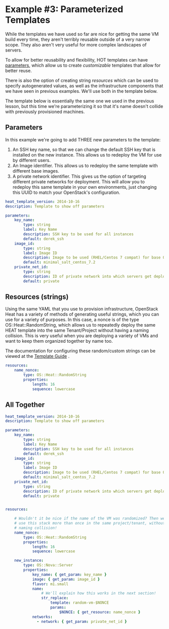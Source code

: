 # Example #3: Parameterized Templates
While the templates we have used so far are nice for getting the
same VM build every time, they aren't terribly reusable outside of
a very narrow scope. They also aren't very useful for more complex
landscapes of servers.

To allow for better reusability and flexibility, HOT templates can
have [parameters](glossary.md#Parameters), which allow us to create
_customizable_ templates that allow for better reuse.

There is also the option of creating string _resources_ which can be
used to specify autogenerated values, as well as the infrastructure components
that we have seen in previous examples. We'll use both in the template below.

The template below is essentially the same one we used in the previous lesson,
but this time we're parameterizing it so that it's name doesn't collide with
previously provisioned machines.

## Parameters
In this example we're going to add THREE new parameters to the template:

1. An SSH key name, so that we can change the default SSH key that is installed
   on the new instance. This allows us to redeploy the VM for use by different
   users.
2. An Image identifier. This allows us to redeploy the same template with
   different base images.
3. A private network identifier. This gives us the option of targeting
   different private networks for deployment. This will allow you to redeploy
   this same template in your own environments, just changing this UUID to
   match your OpenStack's configuration.

```yaml
heat_template_version: 2014-10-16
description: Template to show off parameters

parameters:
    key_name:
        type: string
        label: Key Name
        description: SSH key to be used for all instances
        default: derek_ssh
    image_id:
        type: string
        label: Image ID
        description: Image to be used (RHEL/Centos 7 compat) for base OS
        default: minimal_salt_centos_7.2
    private_net_id:
        type: string
        description: ID of private network into which servers get deployed
        default: private
```

## Resources (strings)
Using the same YAML that you use to provision infrastructure,
OpenStack Heat has a variety of methods of generating useful strings, which you
can use for a variety of purposes. In this case, a nonce is of the type OS::Heat::RandomString,
which allows us to repeatedly deploy the same HEAT template into the same
Tenant/Project without having a naming collision. This is very useful when you
are deploying a variety of VMs and want to keep them organized together by name
too.

The documentation for configuring these random/custom strings can be viewed
at the
[Template Guide](http://docs.openstack.org/developer/heat/template_guide/openstack.html#OS::Heat::RandomString) .

```yaml
resources:
    name_nonce:
        type: OS::Heat::RandomString
        properties:
            length: 16
            sequence: lowercase
```

## All Together
```yaml
heat_template_version: 2014-10-16
description: Template to show off parameters

parameters:
    key_name:
        type: string
        label: Key Name
        description: SSH key to be used for all instances
        default: derek_ssh
    image_id:
        type: string
        label: Image ID
        description: Image to be used (RHEL/Centos 7 compat) for base OS
        default: minimal_salt_centos_7.2
    private_net_id:
        type: string
        description: ID of private network into which servers get deployed
        default: private


resources:

    # Wouldn't it be nice if the name of the VM was randomized? Then we could
    # use this stack more than once in the same project/tenant, without a
    # naming collision!
    name_nonce:
        type: OS::Heat::RandomString
        properties:
            length: 16
            sequence: lowercase

    new_instance:
        type: OS::Nova::Server
        properties:
            key_name: { get_param: key_name }
            image: { get_param: image_id }
            flavor: m1.small
            name:
                # We'll explain how this works in the next section!
                str_replace:
                    template: random-vm-$NONCE
                    params:
                        $NONCE: { get_resource: name_nonce }
            networks:
              - network: { get_param: private_net_id }    
```
